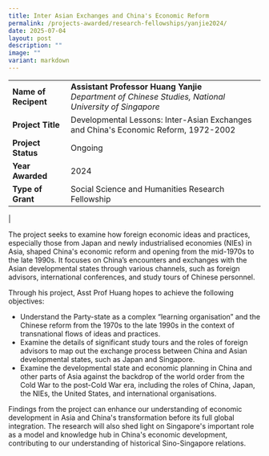 ```yaml
---
title: Inter Asian Exchanges and China's Economic Reform
permalink: /projects-awarded/research-fellowships/yanjie2024/
date: 2025-07-04
layout: post
description: ""
image: ""
variant: markdown
---
```

|  |  |
|---|---|
| **Name of Recipent** | **Assistant Professor Huang Yanjie**<br>_Department of Chinese Studies, National University of Singapore_ |
| **Project Title** | Developmental Lessons: Inter-Asian Exchanges and China's Economic Reform, 1972-2002|
| **Project Status** | Ongoing |
| **Year Awarded** | 2024 |
| **Type of Grant** | Social Science and Humanities Research Fellowship |
|

The project seeks to examine how foreign economic ideas and practices, especially those from Japan and newly industrialised economies (NIEs) in Asia, shaped China's economic reform and opening from the mid-1970s to the late 1990s. It focuses on China’s encounters and exchanges with the Asian developmental states through various channels, such as foreign advisors, international conferences, and study tours of Chinese personnel.

Through his project, Asst Prof Huang hopes to achieve the following objectives:
* Understand the Party-state as a complex “learning organisation” and the Chinese reform from the 1970s to the late 1990s in the context of transnational flows of ideas and practices.
* Examine the details of significant study tours and the roles of foreign advisors to map out the exchange process between China and Asian developmental states, such as Japan and Singapore.
* Examine the developmental state and economic planning in China and other parts of Asia against the backdrop of the world order from the Cold War to the post-Cold War era, including the roles of China, Japan, the NIEs, the United States, and international organisations.

Findings from the project can enhance our understanding of economic development in Asia and China's transformation before its full global integration. The research will also shed light on Singapore's important role as a model and knowledge hub in China's economic development, contributing to our understanding of historical Sino-Singapore relations.
